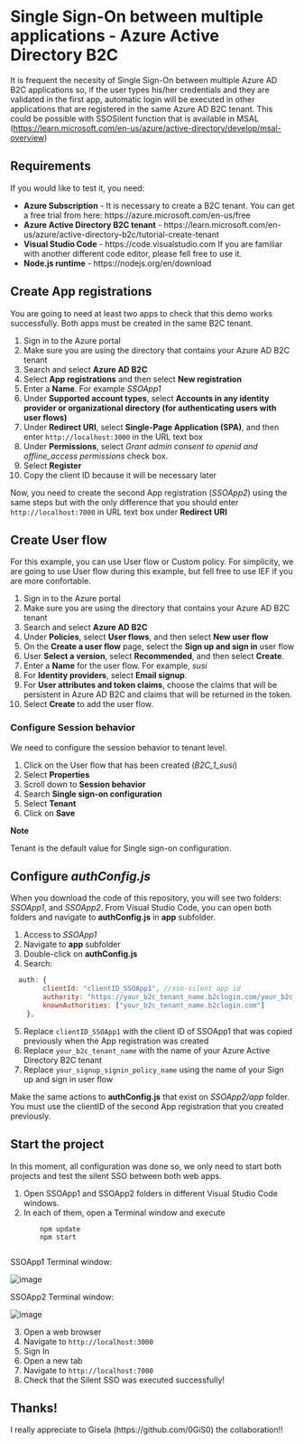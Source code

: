 # Single Sign-On between multiple applications - Azure Active Directory B2C

It is frequent the necesity of Single Sign-On between multiple Azure AD B2C applications so, if the user types his/her credentials and they are validated in the first app,  automatic login will be executed in other applications that are registered in the same Azure AD B2C tenant. This could be possible with SSOSilent function that is available in MSAL (https://learn.microsoft.com/en-us/azure/active-directory/develop/msal-overview)

<h2>Requirements</h2>

If you would like to test it, you need:
<ul>
  <li><b>Azure Subscription</b> - It is necessary to create a B2C tenant. You can get a free trial from here: https://azure.microsoft.com/en-us/free
  <li><b>Azure Active Directory B2C tenant</b> - https://learn.microsoft.com/en-us/azure/active-directory-b2c/tutorial-create-tenant
  <li><b>Visual Studio Code</b> - https://code.visualstudio.com If you are familiar with another different code editor, please fell free to use it.
  <li><b>Node.js runtime</b> - https://nodejs.org/en/download
</ul>

<h2>Create App registrations</h2>
You are going to need at least two apps to check that this demo works successfully. Both apps must be created in the same B2C tenant. 

<ol>
  <li>Sign in to the Azure portal</li>
  <li>Make sure you are using the directory that contains your Azure AD B2C tenant</li>
  <li>Search and select <b>Azure AD B2C</b></li>
  <li>Select <b>App registrations</b> and then select <b>New registration</b></li>
  <li>Enter a <b>Name</b>. For example <em>SSOApp1</em></li>
  <li>Under <b>Supported account types</b>, select <b>Accounts in any identity provider or organizational directory (for authenticating users with user flows)</b></li>
  <li>Under <b>Redirect URI</b>, select <b>Single-Page Application (SPA)</b>, and then enter <code>http://localhost:3000</code> in the URL text box</li>
  <li>Under <b>Permissions</b>, select <em>Grant admin consent to openid and offline_access permissions</em> check box.
  <li>Select <b>Register</b></li>
  <li>Copy the client ID because it will be necessary later</li>
</ol>

Now, you need to create the second App registration (<em>SSOApp2</em>) using the same steps but with the only difference that you should enter <code>http://localhost:7000</code> in URL text box under <b>Redirect URI</b>

<h2>Create User flow</h2>
For this example, you can use User flow or Custom policy. For simplicity, we are going to use User flow during this example, but fell free to use IEF if you are more confortable.

<ol>
  <li>Sign in to the Azure portal</li>
  <li>Make sure you are using the directory that contains your Azure AD B2C tenant</li>
  <li>Search and select <b>Azure AD B2C</b></li>
  <li>Under <b>Policies</b>, select <b>User flows</b>, and then select <b>New user flow</b></li>
  <li>On the <b>Create a user flow</b> page, select the <b>Sign up and sign in</b> user flow</li>
  <li>User <b>Select a version</b>, select <b>Recommended</b>, and then select <b>Create</b>.</li>
  <li>Enter a <b>Name</b> for the user flow. For example, <em>susi</em></li>
  <li>For <b>Identity providers</b>, select <b>Email signup</b>.</li>
  <li>For <b>User attributes and token claims</b>, choose the claims that will be persistent in Azure AD B2C and claims that will be returned in the token.</li>
  <li>Select <b>Create</b> to add the user flow.</li>
</ol>

<h3>Configure Session behavior</h3>
We need to configure the session behavior to tenant level.

<ol>
  <li>Click on the User flow that has been created (<em>B2C_1_susi</em>)</li>
  <li>Select <b>Properties</b></li>
  <li>Scroll down to <b>Session behavior</b></li>
  <li>Search <b>Single sign-on configuration</b></li>
  <li>Select <b>Tenant</b></li>
  <li>Click on <b>Save</b></li>
</ol>

<p><b>Note</b></p>
Tenant is the default value for Single sign-on configuration.

<h2>Configure <em>authConfig.js</em></h2>
When you download the code of this repository, you will see two folders: <em>SSOApp1</em>, and <em>SSOApp2</em>. From Visual Studio Code, you can open both folders and navigate to <b>authConfig.js</b> in <b>app</b> subfolder.

<ol>
  <li>Access to <em>SSOApp1</em></li>
  <li>Navigate to <b>app</b> subfolder</li>
  <li>Double-click on <b>authConfig.js</b></li>
  <li>Search:</li>
</ol>

```javascript  
  auth: {
        clientId: "clientID_SSOApp1", //sso-silent app id
        authority: "https://your_b2c_tenant_name.b2clogin.com/your_b2c_tenant_name.onmicrosoft.com/your_signup_signin_policy_name",
        knownAuthorities: ["your_b2c_tenant_name.b2clogin.com"]
    },
```

<ol start="5">
  <li>Replace <code>clientID_SSOApp1</code> with the client ID of SSOApp1 that was copied previously when the App registration was created</li>
  <li>Replace <code>your_b2c_tenant_name</code> with the name of your Azure Active Directory B2C tenant</li>
  <li>Replace <code>your_signup_signin_policy_name</code> using the name of your Sign up and sign in user flow</li>
</ol>

Make the same actions to <b>authConfig.js</b> that exist on <em>SSOApp2/app</em> folder. You must use the clientID of the second App registration that you created previously.

<h2>Start the project</h2>
In this moment, all configuration was done so, we only need to start both projects and test the silent SSO between both web apps.

<ol>
  <li>Open SSOApp1 and SSOApp2 folders in different Visual Studio Code windows.</li>
  <li>In each of them, open a Terminal window and execute</li>
  <code>
    npm update
    npm start
  </code>
</ol>

SSOApp1 Terminal window:

![image](https://user-images.githubusercontent.com/2305432/227875946-e86e9ecf-c85e-4c4a-bb2e-2856018a61d3.png)

SSOApp2 Terminal window:

![image](https://user-images.githubusercontent.com/2305432/227876052-c426e301-2997-470c-8289-e38031ad8fc1.png)

<ol start="3">
  <li>Open a web browser</li>
  <li>Navigate to <code>http://localhost:3000</code></li>
  <li>Sign In</li>
  <li>Open a new tab</li>
  <li>Navigate to <code>http://localhost:7000</code></li>
  <li>Check that the Silent SSO was executed successfully!</li>
</ol>

<h2>Thanks!</h2>
I really appreciate to Gisela (https://github.com/0GiS0) the collaboration!! 
